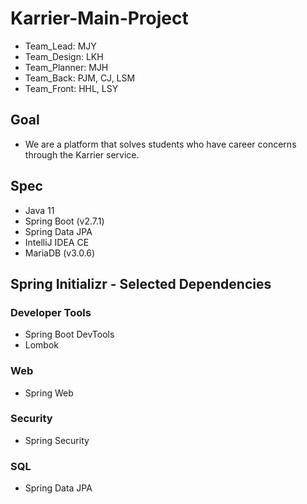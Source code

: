 # Karrier-Main-Project

- Team_Lead: MJY
- Team_Design: LKH
- Team_Planner: MJH
- Team_Back: PJM, CJ, LSM
- Team_Front: HHL, LSY


## Goal
- We are a platform that solves students who have career concerns through the Karrier service.


## Spec
- Java 11
- Spring Boot (v2.7.1)
- Spring Data JPA
- IntelliJ IDEA CE
- MariaDB (v3.0.6)


## Spring Initializr - Selected Dependencies

### Developer Tools
- Spring Boot DevTools
- Lombok

### Web
- Spring Web

### Security
- Spring Security

### SQL
- Spring Data JPA
